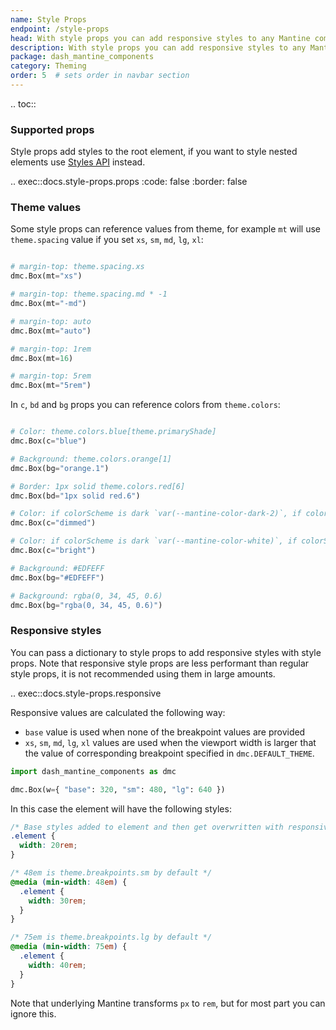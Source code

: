 ```yaml
---
name: Style Props
endpoint: /style-props
head: With style props you can add responsive styles to any Mantine component that supports these props.
description: With style props you can add responsive styles to any Mantine component that supports these props.
package: dash_mantine_components
category: Theming
order: 5  # sets order in navbar section
---
```


.. toc::

### Supported props

Style props add styles to the root element, if you want to style nested elements use [Styles API](/styles-api) instead.

.. exec::docs.style-props.props
    :code: false
    :border: false

### Theme values
Some style props can reference values from theme, for example `mt` will use `theme.spacing` value if you set `xs`, `sm`, `md`, `lg`, `xl`:

```python

# margin-top: theme.spacing.xs
dmc.Box(mt="xs")

# margin-top: theme.spacing.md * -1 
dmc.Box(mt="-md") 

# margin-top: auto 
dmc.Box(mt="auto")

# margin-top: 1rem 
dmc.Box(mt=16)

# margin-top: 5rem 
dmc.Box(mt="5rem") 


```

In `c`, `bd` and `bg` props you can reference colors from `theme.colors`:

```python

# Color: theme.colors.blue[theme.primaryShade]
dmc.Box(c="blue")

# Background: theme.colors.orange[1]
dmc.Box(bg="orange.1")

# Border: 1px solid theme.colors.red[6]
dmc.Box(bd="1px solid red.6")

# Color: if colorScheme is dark `var(--mantine-color-dark-2)`, if colorScheme is light `var(--mantine-color-gray-6)`
dmc.Box(c="dimmed")

# Color: if colorScheme is dark `var(--mantine-color-white)`, if colorScheme is light `var(--mantine-color-black)`
dmc.Box(c="bright")

# Background: #EDFEFF
dmc.Box(bg="#EDFEFF")

# Background: rgba(0, 34, 45, 0.6)
dmc.Box(bg="rgba(0, 34, 45, 0.6)")

```




### Responsive styles

You can pass a dictionary to style props to add responsive styles with style props. 
Note that responsive style props are less performant than regular style props, it is not recommended using them in large amounts.

.. exec::docs.style-props.responsive

Responsive values are calculated the following way:

- `base` value is used when none of the breakpoint values are provided
- `xs`, `sm`, `md`, `lg`, `xl` values are used when the viewport width is larger that the value of corresponding breakpoint specified in `dmc.DEFAULT_THEME`.

```python
import dash_mantine_components as dmc

dmc.Box(w={ "base": 320, "sm": 480, "lg": 640 })
```

In this case the element will have the following styles:

```css
/* Base styles added to element and then get overwritten with responsive values */
.element {
  width: 20rem;
}

/* 48em is theme.breakpoints.sm by default */
@media (min-width: 48em) {
  .element {
    width: 30rem;
  }
}

/* 75em is theme.breakpoints.lg by default */
@media (min-width: 75em) {
  .element {
    width: 40rem;
  }
}
```

Note that underlying Mantine transforms `px` to `rem`, but for most part you can ignore this.
